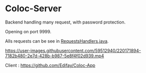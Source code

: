 # Coloc-Server

Backend handling many request, with password protection.

Opening on port 9999.

Alls requests can be see in [RequestsHandlers.java](https://github.com/Edifay/Coloc-Server/blob/main/src/main/java/personnal/app/rest/RequestsHandlers.java).

https://user-images.githubusercontent.com/59512940/220171894-7182b480-2e7d-428b-b987-5e8f4f02d939.mp4

Client : https://github.com/Edifay/Coloc-App
